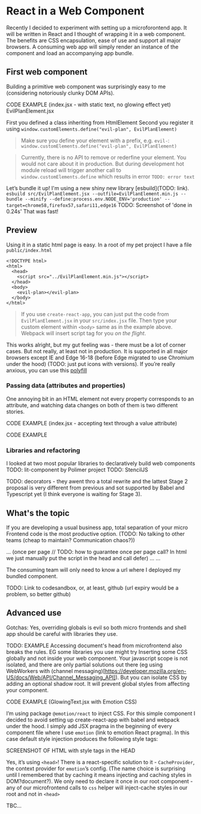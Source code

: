 # React in a Web Component

Recently I decided to experiment with setting up a microforontend app. It will be written in React and I thought of wrapping it in a web component.
The benefits are CSS encapsulation, ease of use and support all major browsers. A consuming web app will simply render an instance of the component and load an accompanying app bundle.

## First web component

Building a primitive web component was surprisingly easy to me (considering notoriously clunky DOM APIs).

CODE EXAMPLE (index.jsx - with static text, no glowing effect yet)
EvilPlanElement.jsx

First you defined a class inheriting from HtmlElement
Second you register it using
`window.customElements.define("evil-plan", EvilPlanElement)`

> Make sure you define your element with a prefix, e.g. `evil-`: <br>`window.customElements.define("evil-plan", EvilPlanElement)`

> Currently, there is no API to remove or rederfine your element. You would not care about it in production. But during development hot module reload will trigger another call to `window.customElements.define` which results in error `TODO: error text`

Let’s bundle it up! I'm using a new shiny new library [esbuild](TODO: link).
`esbuild src/EvilPlanElement.jsx --outfile=EvilPlanElement.min.js --bundle --minify --define:process.env.NODE_ENV='production' --target=chrome58,firefox57,safari11,edge16`
TODO: Screenshot of 'done in 0.24s'
That was fast!

## Preview

Using it in a static html page is easy. In a root of my pet project I have a file `public/index.html`

```
<!DOCTYPE html>
<html>
  <head>
    <script src="../EvilPlanElement.min.js"></script>
  </head>
  <body>
    <evil-plan></evil-plan>
  </body>
</html>
```

> If you use `create-react-app`, you can just put the code from `EvilPlanElement.jsx` in your `src/index.jsx` file. Then type your custom element within `<body>` same as in the example above. Webpack will insert script tag for you _on the flight_.

This works alright, but my gut feeling was - there must be a lot of corner cases. But not really, at least not in production. It is supported in all major browsers except IE and Edge 16-18 (before Edge migrated to use Chromium under the hood) (TODO: just put icons with versions). If you’re really anxious, you can use this [polyfill](https://github.com/webcomponents/polyfills)

### Passing data (attributes and properties)

One annoying bit in an HTML element not every property corresponds to an attribute, and watching data changes on both of them is two different stories.

CODE EXAMPLE (index.jsx - accepting text through a value attribute)

CODE EXAMPLE

### Libraries and refactoring

I looked at two most popular libraries to declaratively build web components
TODO: lit-component by Polimer project
TODO: StencilJS

TODO: decorators - they awent thro a total rewrite and the lattest Stage 2 proposal is very different from previous and sot supported by Babel and Typescript yet (I think everyone is waiting for Stage 3).

## What's the topic

If you are developing a usual business app, total separation of your micro Frontend code is the most productive option. (TODO: No talking to other teams (cheap to maintain? Communication chaos?))

...
(once per page // TODO: how to guarantee once per page call? In html we just manually put the script in the head and call defer)
<my-component val=”1”>
...
<my-component val=”2”>
...

</body>

The consuming team will only need to know a url where I deployed my bundled component.

TODO: Link to codesandbox, or, at least, github (url expiry would be a problem, so better github)

## Advanced use

Gotchas:
Yes, overriding globals is evil so both micro frontends and shell app should be careful with libraries they use.

TODO: EXAMPLE
Accessing document's head from microfrontend also breaks the rules. EG some libraries you use might try Inserting some CSS globally and not inside your web component. Your javascript scope is not isolated, and there are only partial solutions out there (eg using WebWorkers with (channel messaging)[https://developer.mozilla.org/en-US/docs/Web/API/Channel_Messaging_API]). But you can isolate CSS by adding an optional shadow root. It will prevent global styles from affecting your component.

CODE EXAMPLE (GlowingText.jsx with Emotion CSS)

I’m using package `@emotion/react` to inject CSS. For this simple component I decided to avoid setting up create-react-app with babel and webpack under the hood. I simply add JSX pragma in the beginning of every component file where I use `emotion` (link to emotion React pragma). In this case default style injection produces the following style tags:

SCREENSHOT OF HTML with style tags in the HEAD

Yes, it’s using `<head>`! There is a react-specific solution to it - `CacheProvider`, the context provider for `emotion`’s config. (The name choice is surprising until I remembered that by caching it means injecting and caching styles in DOM?document?). We only need to declare it once in our root component - any of our microfrontend calls to `css` helper will inject-cache styles in our root and not in `<head>`

TBC...
